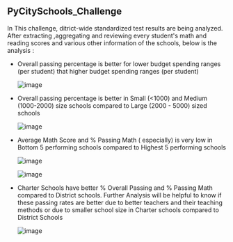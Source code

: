 ## PyCitySchools_Challenge


In This challenge, ditrict-wide standardized test results are being analyzed. After extracting ,aggregating and reviewing every student's math and reading scores and various other information of the schools, below is the analysis :

-  Overall passing percentage is better for lower budget spending ranges (per student) that higher budget spending ranges (per student)

   ![image](https://user-images.githubusercontent.com/102982635/215204344-8e491c45-86da-4c96-93c1-8dac9de41b10.png)


-  Overall passing percentage is better in Small (<1000) and Medium (1000-2000) size schools compared to Large (2000 - 5000) sized schools

   ![image](https://user-images.githubusercontent.com/102982635/215204421-a7536c1d-44bb-4277-88de-4d5e2fa6f3dd.png)


-  Average Math Score and % Passing Math ( especially) is very low in Bottom 5 performing schools compared to Highest 5 performing schools

   ![image](https://user-images.githubusercontent.com/102982635/215204559-defb2dd6-222d-4697-a7a6-df806d365eed.png)
   
   ![image](https://user-images.githubusercontent.com/102982635/215204610-2fa472db-a924-4b4f-9faf-9211a6e46591.png)

-  Charter Schools have better % Overall Passing and % Passing Math compared to District schools. Further Analysis will be helpful to know if 
   these passing rates are better due to better teachers and their teaching methods or due to smaller school size in Charter schools compared 
   to District Schools
   
   ![image](https://user-images.githubusercontent.com/102982635/215204737-cf58a8c1-0c7c-47cd-9288-9f52b367db7a.png)

 
